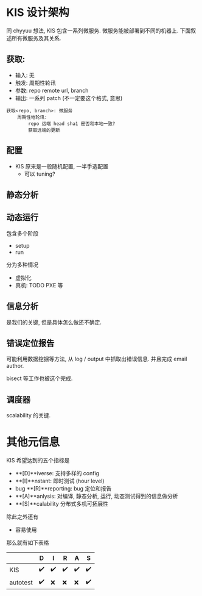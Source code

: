 # KIS 设计架构

同 chyyuu 想法, KIS 包含一系列微服务.
微服务能被部署到不同的机器上.
下面叙述所有微服务及其关系.

## 获取:
* 输入: 无
* 触发: 周期性轮讯
* 参数: repo remote url, branch
* 输出: 一系列 patch (不一定要这个格式, 意思)

```
获取<repo, branch>: 微服务
    周期性地轮讯:
        repo 远端 head sha1 是否和本地一致?
        获取远端的更新
```

## 配置
* KIS 原来是一般随机配置, 一半手选配置
  - 可以 tuning?

## 静态分析

## 动态运行
包含多个阶段
* setup
* run

分为多种情况
* 虚拟化
* 真机: TODO PXE 等

## 信息分析
是我们的关键, 但是具体怎么做还不确定.

## 错误定位报告
可能利用数据挖掘等方法, 从 log / output 中抓取出错误信息.
并且完成 email author.

bisect 等工作也被这个完成.

## 调度器
scalability 的关键.



# 其他元信息
KIS 希望达到的五个指标是

* **[D]**iverse: 支持多样的 config
* **[I]**nstant: 即时测试 (hour level)
* bug **[R]**reporting: bug 定位和报告
* **[A]**anlysis: 对编译, 静态分析, 运行, 动态测试得到的信息做分析
* **[S]**calability 分布式多机可拓展性

除此之外还有

* 容易使用

那么就有如下表格

|          | D   | I   | R   | A   | S   |
| ---      | --- | --- | --- | --- | --- |
| KIS      | ✔️   | ✔️   | ✔️   | ✔️   | ✔️   |
| autotest | ✔️   | ❌  | ❌  | ❌  | ✔️   |
